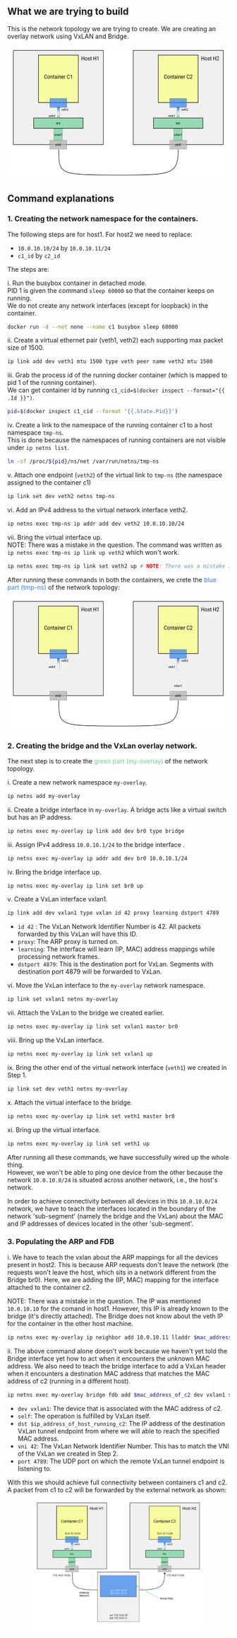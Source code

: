 ## What we are trying to build

This is the network topology we are trying to create. We are creating an overlay network using VxLAN and Bridge.

<p align="center">
  <img src="../../images/topology.svg" alt-text="Network Topology for VxLan" height="300"/>
</p>

## Command explanations

### 1. Creating the network namespace for the containers.

The following steps are for host1. For host2 we need to replace:
- `10.0.10.10/24` by `10.0.10.11/24`
- `c1_id` by `c2_id`

The steps are:

i. Run the busybox container in detached mode.<br/>
PID 1 is given the command `sleep 60000` so that the  container keeps on running.<br/>
We do not create any network interfaces (except for loopback) in the container.
```sh
docker run -d --net none --name c1 busybox sleep 60000
```

ii.  Create a virtual ethernet pair (veth1, veth2) each supporting max packet size of 1500.
```sh
ip link add dev veth1 mtu 1500 type veth peer name veth2 mtu 1500
```

iii. Grab the process id of the running docker container (which is mapped to pid 1 of the running container).<br/>
We can get container id by running `c1_cid=$(docker inspect --format="{{ .Id }}")`.
```sh
pid=$(docker inspect c1_cid --format '{{.State.Pid}}')
```

iv. Create a link to the namespace of the running container c1 to a host namespace `tmp-ns`.<br/>
This is done because the namespaces of running containers are not visible under `ip netns list`.
```sh
ln -sf /proc/${pid}/ns/net /var/run/netns/tmp-ns
```

v. Attach one endpoint (`veth2`) of the virtual link to `tmp-ns` (the namespace assigned to the container c1)
```sh
ip link set dev veth2 netns tmp-ns
```

vi. Add an IPv4 address to the virtual network interface veth2.
```sh
ip netns exec tmp-ns ip addr add dev veth2 10.0.10.10/24
```

vii. Bring the virtual interface up.<br/>
NOTE: There was a mistake in the question. The command was written as `ip netns exec tmp-ns ip link up veth2` which won't work.

```sh
ip netns exec tmp-ns ip link set veth2 up # NOTE: There was a mistake in the question.
```

After running these commands in both the containers, we crete the <span style="color:#2F80ED">blue part (tmp-ns)</span> of the network topology:

<p align="center">
  <img src="../../images/step1.svg" alt-text="Network Topology at the end of Step 1" height="300"/>
</p>


### 2. Creating the bridge and the VxLan overlay network.

The next step is to create the <span style="color:#6FCF97">green part (my-overlay)</span> of the network topology.

i. Create a new network namespace `my-overlay`.
```sh
ip netns add my-overlay
```

ii. Create a bridge interface in `my-overlay`. A bridge acts like a virtual switch but has an IP address.
```sh
ip netns exec my-overlay ip link add dev br0 type bridge
```

iii. Assign IPv4 address `10.0.10.1/24` to the bridge interface .
```sh
ip netns exec my-overlay ip addr add dev br0 10.0.10.1/24
```

iv. Bring the bridge interface up.
```sh
ip netns exec my-overlay ip link set br0 up
```

v. Create a VxLan interface vxlan1.
```sh
ip link add dev vxlan1 type vxlan id 42 proxy learning dstport 4789
```

- `id 42` : The VxLan Network Identifier Number is 42. All packets forwarded by this VxLan will have this ID.
- `proxy`: The ARP proxy is turned on.
- `learning`: The interface will learn (IP, MAC) address mappings while processing network frames.
- `dstport 4879`: This is the destination port for VxLan. Segments with destination port 4879 will be forwarded to VxLan.

vi. Move the VxLan interface to the `my-overlay` network namespace.
```sh
ip link set vxlan1 netns my-overlay
```

vii. Atttach the VxLan to the bridge we created earlier.
```sh
ip netns exec my-overlay ip link set vxlan1 master br0
```

viii. Bring up the VxLan interface.
```sh
ip netns exec my-overlay ip link set vxlan1 up
```

ix. Bring the other end of the virtual network interface (`veth1`) we created in Step 1.
```sh
ip link set dev veth1 netns my-overlay
```

x. Attach the virtual interface to the bridge.
```sh
ip netns exec my-overlay ip link set veth1 master br0
```

xi. Bring up the virtual interface.
```sh
ip netns exec my-overlay ip link set veth1 up
```

After running all these commands, we have successfully wired up the whole thing.<br/>
However, we won't be able to ping one device from the other because the network `10.0.10.0/24` is situated across another network, i.e., the host's network.

In order to achieve connectivity between all devices in this `10.0.10.0/24` network, we have to teach the interfaces located in the boundary of the network 'sub-segment' (namely the bridge and the VxLan) about the MAC and IP addresses of devices located in the other 'sub-segment'.

### 3. Populating the ARP and FDB

i. We have to teach the vxlan about the ARP mappings for all the devices present in host2. This is because ARP requests don't leave the network (the requests won't leave the host, which sits in a network different from the Bridge br0). Here, we are adding the (IP, MAC) mapping for the interface attached to the container c2.

NOTE: There was a mistake in the question. The IP was mentioned `10.0.10.10` for the comand in host1. However, this IP is already known to the bridge (it's directly attached). The Bridge does not know about the veth IP for the container in the other host machine.
```sh
ip netns exec my-overlay ip neighbor add 10.0.10.11 lladdr $mac_address_of_c2 dev vxlan1
```

ii. The above command alone doesn't work because we haven't yet told the Bridge interface yet how to act when it encounters the unknown MAC address. We also need to teach the bridge interface to add a VxLan header when it encounters a destination MAC address that matches the MAC address of c2 (running in a different host).


```sh
ip netns exec my-overlay bridge fdb add $mac_address_of_c2 dev vxlan1 self dst $ip_address_of_host_running_c2 vni 42 port 4789
```

- `dev vxlan1`: The device that is associated with the MAC address of c2.
- `self`: The operation is fulfilled by VxLan itself.
- `dst $ip_address_of_host_running_c2`: The IP address of the destination VxLan tunnel endpoint from where we will able to reach the specified MAC address.
- `vni 42`: The VxLan Network Identifier Number. This has to match the VNI of the VxLan we created in Step 2.
- `port 4789`: The UDP port on which the remote VxLan tunnel endpoint is listening to.

With this we should achieve full connectivity between containers c1 and c2.<br/>
A packet from c1 to c2 will be forwarded by the external network as shown:

<p align="center">
  <img src="../../images/packet.svg" alt-text="Packet from c1 to c2" height="300"/>
</p>

